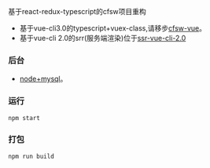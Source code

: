 基于react-redux-typescript的cfsw项目重构
 * 基于vue-cli3.0的typescript+vuex-class,请移步[cfsw-vue](https://github.com/Vitaminaq/cfsw-vue-cli3.0)。
 * 基于vue-cli 2.0的srr(服务端渲染)位于[ssr-vue-cli-2.0](https://github.com/Vitaminaq/cfsw-vue-cli3.0/tree/ssr-vue-cli-2.0)
### 后台
 * [node+mysql](https://github.com/Vitaminaq/node-mysql)。

### 运行
```bash
npm start
```

### 打包
```bash
npm run build
```
